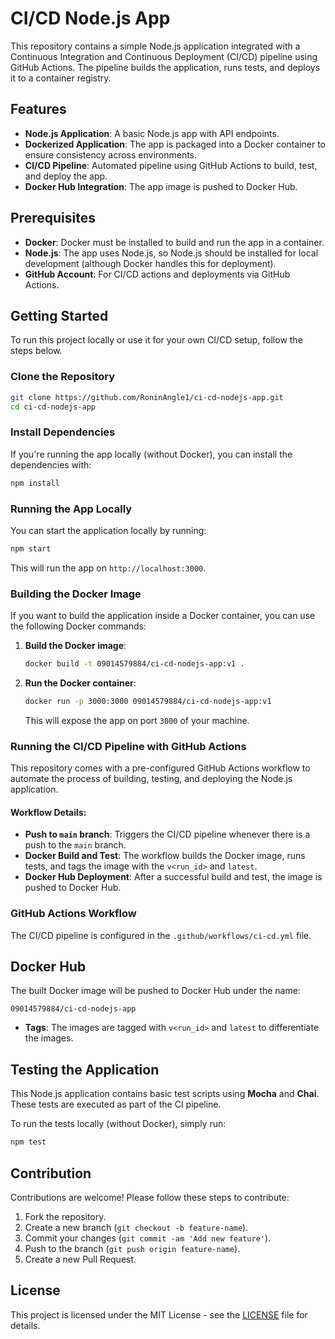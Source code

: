
# CI/CD Node.js App

This repository contains a simple Node.js application integrated with a Continuous Integration and Continuous Deployment (CI/CD) pipeline using GitHub Actions. The pipeline builds the application, runs tests, and deploys it to a container registry.

## Features
- **Node.js Application**: A basic Node.js app with API endpoints.
- **Dockerized Application**: The app is packaged into a Docker container to ensure consistency across environments.
- **CI/CD Pipeline**: Automated pipeline using GitHub Actions to build, test, and deploy the app.
- **Docker Hub Integration**: The app image is pushed to Docker Hub.

## Prerequisites

- **Docker**: Docker must be installed to build and run the app in a container.
- **Node.js**: The app uses Node.js, so Node.js should be installed for local development (although Docker handles this for deployment).
- **GitHub Account**: For CI/CD actions and deployments via GitHub Actions.

## Getting Started

To run this project locally or use it for your own CI/CD setup, follow the steps below.

### Clone the Repository
```bash
git clone https://github.com/RoninAngle1/ci-cd-nodejs-app.git
cd ci-cd-nodejs-app
```

### Install Dependencies
If you're running the app locally (without Docker), you can install the dependencies with:
```bash
npm install
```

### Running the App Locally

You can start the application locally by running:
```bash
npm start
```
This will run the app on `http://localhost:3000`.

### Building the Docker Image

If you want to build the application inside a Docker container, you can use the following Docker commands:

1. **Build the Docker image**:
   ```bash
   docker build -t 09014579884/ci-cd-nodejs-app:v1 .
   ```

2. **Run the Docker container**:
   ```bash
   docker run -p 3000:3000 09014579884/ci-cd-nodejs-app:v1
   ```
   This will expose the app on port `3000` of your machine.

### Running the CI/CD Pipeline with GitHub Actions

This repository comes with a pre-configured GitHub Actions workflow to automate the process of building, testing, and deploying the Node.js application.

#### Workflow Details:
- **Push to `main` branch**: Triggers the CI/CD pipeline whenever there is a push to the `main` branch.
- **Docker Build and Test**: The workflow builds the Docker image, runs tests, and tags the image with the `v<run_id>` and `latest`.
- **Docker Hub Deployment**: After a successful build and test, the image is pushed to Docker Hub.

### GitHub Actions Workflow
The CI/CD pipeline is configured in the `.github/workflows/ci-cd.yml` file.

## Docker Hub

The built Docker image will be pushed to Docker Hub under the name:

```
09014579884/ci-cd-nodejs-app
```

- **Tags**: The images are tagged with `v<run_id>` and `latest` to differentiate the images.

## Testing the Application

This Node.js application contains basic test scripts using **Mocha** and **Chai**. These tests are executed as part of the CI pipeline.

To run the tests locally (without Docker), simply run:
```bash
npm test
```

## Contribution

Contributions are welcome! Please follow these steps to contribute:

1. Fork the repository.
2. Create a new branch (`git checkout -b feature-name`).
3. Commit your changes (`git commit -am 'Add new feature'`).
4. Push to the branch (`git push origin feature-name`).
5. Create a new Pull Request.

## License

This project is licensed under the MIT License - see the [LICENSE](LICENSE) file for details.

